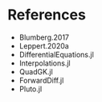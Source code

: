 # References

- Blumberg.2017
- Leppert.2020a
- DifferentialEquations.jl
- Interpolations.jl
- QuadGK.jl
- ForwardDiff.jl
- Pluto.jl